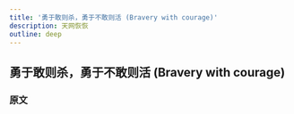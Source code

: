 ```yaml
---
title: '勇于敢则杀，勇于不敢则活 (Bravery with courage)'
description: 天网恢恢
outline: deep
---
```


## 勇于敢则杀，勇于不敢则活 (Bravery with courage)

### 原文

